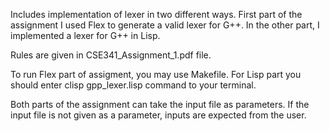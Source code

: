 
Includes implementation of lexer in two different ways.
First part of the assignment I used Flex to generate a valid lexer for G++.
In the other part, I implemented a lexer for G++ in Lisp. 

Rules are given in CSE341_Assignment_1.pdf file.

To run Flex part of assigment, you may use Makefile.
For Lisp part you should enter clisp gpp_lexer.lisp command to your terminal.

Both parts of the assignment can take the input file as parameters. If the input file is not given as a parameter, inputs are expected from the user.
